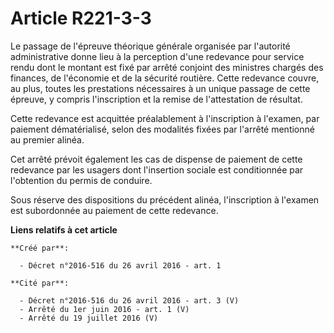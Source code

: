 # Article R221-3-3

Le passage de l'épreuve théorique générale organisée par l'autorité administrative donne lieu à la perception d'une redevance
pour service rendu dont le montant est fixé par arrêté conjoint des ministres chargés des finances, de l'économie et de la
sécurité routière. Cette redevance couvre, au plus, toutes les prestations nécessaires à un unique passage de cette épreuve,
y compris l'inscription et la remise de l'attestation de résultat.

Cette redevance est acquittée préalablement à l'inscription à l'examen, par paiement dématérialisé, selon des modalités
fixées par l'arrêté mentionné au premier alinéa.

Cet arrêté prévoit également les cas de dispense de paiement de cette redevance par les usagers dont l'insertion sociale est
conditionnée par l'obtention du permis de conduire.

Sous réserve des dispositions du précédent alinéa, l'inscription à l'examen est subordonnée au paiement de cette redevance.

**Liens relatifs à cet article**

	**Créé par**:

	  - Décret n°2016-516 du 26 avril 2016 - art. 1

	**Cité par**:

	  - Décret n°2016-516 du 26 avril 2016 - art. 3 (V)
	  - Arrêté du 1er juin 2016 - art. 1 (V)
	  - Arrêté du 19 juillet 2016 (V)
